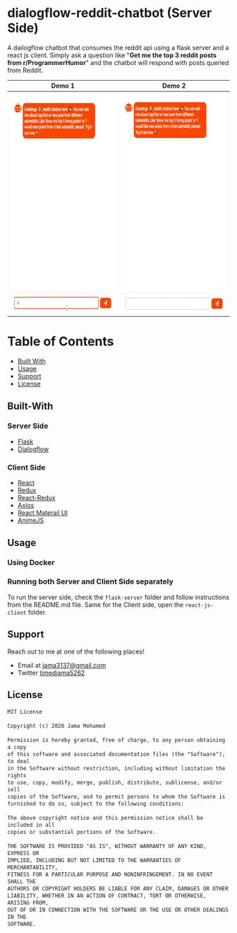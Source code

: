 # dialogflow-reddit-chatbot (Server Side)
A dailogflow chatbot that consumes the reddit api using a flask server and a react js client.
Simply ask a question like "**Get me the top 3 reddit posts from r/ProgrammerHumor**" and the chatbot will respond with posts queried from Reddit.

Demo 1 | Demo 2
------------ | ------------- 
<img src="demos/image1.gif" alt="alt text" height="500px"> | <img src="demos/image3.gif" height="500px">

# Table of Contents
- [Built With](#built-with)
- [Usage](#usage)
- [Support](#support)
- [License](#license)

## Built-With
### Server Side
- [Flask](https://flask.palletsprojects.com/en/1.1.x/)
- [Dialogflow](https://cloud.google.com/dialogflow/?utm_source=google&utm_medium=cpc&utm_campaign=emea-emea-all-en-dr-skws-all-all-trial-p-gcp-1011340&utm_content=text-ad-none-any-DEV_c-CRE_550162822986-ADGP_Hybrid%20%7C%20SKWS%20-%20PHR%20%7C%20Txt%20~%20AI%20%26%20ML%20~%20Dialogflow%23v3-KWID_43700066772651217-aud-488003287395%3Akwd-389521182622-userloc_9076828&utm_term=KW_dialogflow-NET_g-PLAC_&gclid=Cj0KCQiAzeSdBhC4ARIsACj36uF6zxdWzxvsFPqTKmusbtAQFAR2C4m4aWQ_IUrjwzPAohr-dFFaWaUaApLnEALw_wcB&gclsrc=aw.ds)
### Client Side
- [React](https://reactjs.org/)
- [Redux](https://redux.js.org/)
- [React-Redux](https://react-redux.js.org/)
- [Axios](https://github.com/axios/axios)
- [React Materail UI](https://material-ui.com/)
- [AnimeJS](https://animejs.com/)

## Usage

### Using Docker



### Running both Server and Client Side separately

To run the server side, check the `flask-server` folder and follow instructions from the README.md file. Same for the Client side, open the `react-js-client` folder.

## Support

Reach out to me at one of the following places!

- Email at jama3137@gmail.com
- Twitter [timedjama5262](https://twitter.com/timedjama5262)

## License

```
MIT License

Copyright (c) 2020 Jama Mohamed

Permission is hereby granted, free of charge, to any person obtaining a copy
of this software and associated documentation files (the "Software"), to deal
in the Software without restriction, including without limitation the rights
to use, copy, modify, merge, publish, distribute, sublicense, and/or sell
copies of the Software, and to permit persons to whom the Software is
furnished to do so, subject to the following conditions:

The above copyright notice and this permission notice shall be included in all
copies or substantial portions of the Software.

THE SOFTWARE IS PROVIDED "AS IS", WITHOUT WARRANTY OF ANY KIND, EXPRESS OR
IMPLIED, INCLUDING BUT NOT LIMITED TO THE WARRANTIES OF MERCHANTABILITY,
FITNESS FOR A PARTICULAR PURPOSE AND NONINFRINGEMENT. IN NO EVENT SHALL THE
AUTHORS OR COPYRIGHT HOLDERS BE LIABLE FOR ANY CLAIM, DAMAGES OR OTHER
LIABILITY, WHETHER IN AN ACTION OF CONTRACT, TORT OR OTHERWISE, ARISING FROM,
OUT OF OR IN CONNECTION WITH THE SOFTWARE OR THE USE OR OTHER DEALINGS IN THE
SOFTWARE.
```